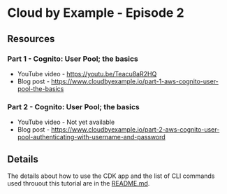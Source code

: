 # Cloud by Example - Episode 2

## Resources

### Part 1 - Cognito: User Pool; the basics

* YouTube video - https://youtu.be/Teacu8aR2HQ
* Blog post - https://www.cloudbyexample.io/part-1-aws-cognito-user-pool-the-basics

### Part 2 - Cognito: User Pool; the basics

* YouTube video - Not yet available
* Blog post - https://www.cloudbyexample.io/part-2-aws-cognito-user-pool-authenticating-with-username-and-password

## Details

The details about how to use the CDK app and the list of CLI commands used throuout this tutorial are in the [README.md](https://github.com/awons/cbe-e002/blob/main/cdk/README.md).
